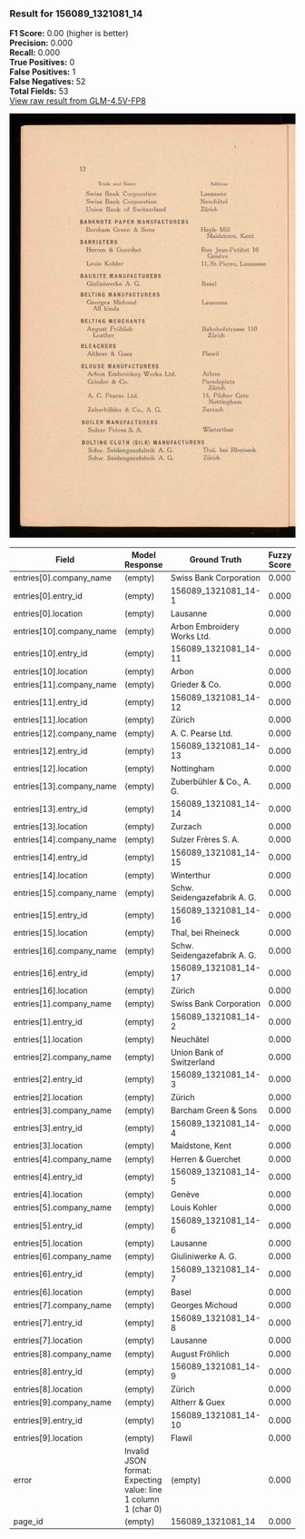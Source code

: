 ### Result for 156089_1321081_14
**F1 Score:** 0.00 (higher is better)<br>**Precision:** 0.000<br>**Recall:** 0.000<br>**True Positives:** 0<br>**False Positives:** 1<br>**False Negatives:** 52<br>**Total Fields:** 53<br>[View raw result from GLM-4.5V-FP8](https://github.com/RISE-UNIBAS/humanities_data_benchmark/blob/main/results/2025-10-28/T0391/request_T0391_156089_1321081_14.json)

<img src="https://github.com/RISE-UNIBAS/humanities_data_benchmark/blob/main/benchmarks/company_lists/images/156089_1321081_14.jpg?raw=true" alt="156089_1321081_14" width="600px">

| Field | Model Response | Ground Truth | Fuzzy Score | Match |
|-------|----------------|--------------|-------------|-------|
| entries[0].company_name | (empty) | Swiss Bank Corporation | 0.000 | ❌ |
| entries[0].entry_id | (empty) | 156089_1321081_14-1 | 0.000 | ❌ |
| entries[0].location | (empty) | Lausanne | 0.000 | ❌ |
| entries[10].company_name | (empty) | Arbon Embroidery Works Ltd. | 0.000 | ❌ |
| entries[10].entry_id | (empty) | 156089_1321081_14-11 | 0.000 | ❌ |
| entries[10].location | (empty) | Arbon | 0.000 | ❌ |
| entries[11].company_name | (empty) | Grieder & Co. | 0.000 | ❌ |
| entries[11].entry_id | (empty) | 156089_1321081_14-12 | 0.000 | ❌ |
| entries[11].location | (empty) | Zürich | 0.000 | ❌ |
| entries[12].company_name | (empty) | A. C. Pearse Ltd. | 0.000 | ❌ |
| entries[12].entry_id | (empty) | 156089_1321081_14-13 | 0.000 | ❌ |
| entries[12].location | (empty) | Nottingham | 0.000 | ❌ |
| entries[13].company_name | (empty) | Zuberbühler & Co., A. G. | 0.000 | ❌ |
| entries[13].entry_id | (empty) | 156089_1321081_14-14 | 0.000 | ❌ |
| entries[13].location | (empty) | Zurzach | 0.000 | ❌ |
| entries[14].company_name | (empty) | Sulzer Frères S. A. | 0.000 | ❌ |
| entries[14].entry_id | (empty) | 156089_1321081_14-15 | 0.000 | ❌ |
| entries[14].location | (empty) | Winterthur | 0.000 | ❌ |
| entries[15].company_name | (empty) | Schw. Seidengazefabrik A. G. | 0.000 | ❌ |
| entries[15].entry_id | (empty) | 156089_1321081_14-16 | 0.000 | ❌ |
| entries[15].location | (empty) | Thal, bei Rheineck | 0.000 | ❌ |
| entries[16].company_name | (empty) | Schw. Seidengazefabrik A. G. | 0.000 | ❌ |
| entries[16].entry_id | (empty) | 156089_1321081_14-17 | 0.000 | ❌ |
| entries[16].location | (empty) | Zürich | 0.000 | ❌ |
| entries[1].company_name | (empty) | Swiss Bank Corporation | 0.000 | ❌ |
| entries[1].entry_id | (empty) | 156089_1321081_14-2 | 0.000 | ❌ |
| entries[1].location | (empty) | Neuchâtel | 0.000 | ❌ |
| entries[2].company_name | (empty) | Union Bank of Switzerland | 0.000 | ❌ |
| entries[2].entry_id | (empty) | 156089_1321081_14-3 | 0.000 | ❌ |
| entries[2].location | (empty) | Zürich | 0.000 | ❌ |
| entries[3].company_name | (empty) | Barcham Green & Sons | 0.000 | ❌ |
| entries[3].entry_id | (empty) | 156089_1321081_14-4 | 0.000 | ❌ |
| entries[3].location | (empty) | Maidstone, Kent | 0.000 | ❌ |
| entries[4].company_name | (empty) | Herren & Guerchet | 0.000 | ❌ |
| entries[4].entry_id | (empty) | 156089_1321081_14-5 | 0.000 | ❌ |
| entries[4].location | (empty) | Genève | 0.000 | ❌ |
| entries[5].company_name | (empty) | Louis Kohler | 0.000 | ❌ |
| entries[5].entry_id | (empty) | 156089_1321081_14-6 | 0.000 | ❌ |
| entries[5].location | (empty) | Lausanne | 0.000 | ❌ |
| entries[6].company_name | (empty) | Giuliniwerke A. G. | 0.000 | ❌ |
| entries[6].entry_id | (empty) | 156089_1321081_14-7 | 0.000 | ❌ |
| entries[6].location | (empty) | Basel | 0.000 | ❌ |
| entries[7].company_name | (empty) | Georges Michoud | 0.000 | ❌ |
| entries[7].entry_id | (empty) | 156089_1321081_14-8 | 0.000 | ❌ |
| entries[7].location | (empty) | Lausanne | 0.000 | ❌ |
| entries[8].company_name | (empty) | August Fröhlich | 0.000 | ❌ |
| entries[8].entry_id | (empty) | 156089_1321081_14-9 | 0.000 | ❌ |
| entries[8].location | (empty) | Zürich | 0.000 | ❌ |
| entries[9].company_name | (empty) | Altherr & Guex | 0.000 | ❌ |
| entries[9].entry_id | (empty) | 156089_1321081_14-10 | 0.000 | ❌ |
| entries[9].location | (empty) | Flawil | 0.000 | ❌ |
| error | Invalid JSON format: Expecting value: line 1 column 1 (char 0) | (empty) | 0.000 | ❌ |
| page_id | (empty) | 156089_1321081_14 | 0.000 | ❌ |
